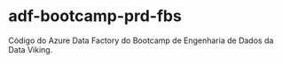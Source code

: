 # adf-bootcamp-prd-fbs
Código do Azure Data Factory do Bootcamp de Engenharia de Dados da Data Viking.
